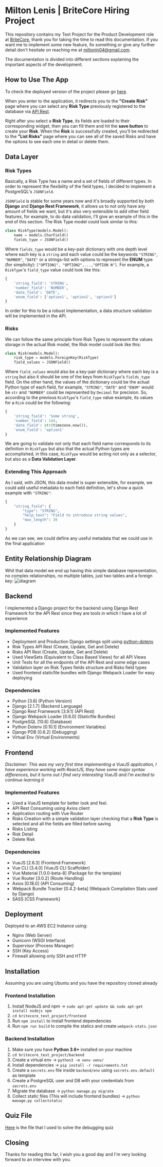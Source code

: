 # Milton Lenis | BriteCore Hiring Project

This repository contains my Test Project for the Product Development role at
[BriteCore](https://www.britecore.com/), thank you for taking the time to read this documentation.
If you want me to implement some new feature, fix something or give any further detail don't hesitate on reaching me at miltonln04@gmail.com.

The documentation is divided into different sections explaining the important aspects of the development.



## How to Use The App
To check the deployed version of the project please go [here](http://ec2-13-59-165-204.us-east-2.compute.amazonaws.com/#/create-risk).

When you enter to the application, it redirects you to the **"Create Risk"** page where you can select any **Risk Type** previously
registered to the database via [API Rest](http://ec2-13-59-165-204.us-east-2.compute.amazonaws.com/api/).

Right after you select a **Risk Type**, its fields are loaded to their corresponding widget, then you can fill them and hit the **save button** to create your **Risk**.
When the **Risk** is successfully created, you'll be redirected to the **"List Risks"** page where you can see all of the saved Risks and have the options to see
each one in detail or delete them.



## Data Layer

### Risk Types
Basically, a Risk Type has a name and a set of fields of different types. In order to represent the flexibility of the field types, I decided to implement a PostgreSQL's `JSONField`.

`JSONField` is stable for some years now and it's broadly supported by both **Django** and **Django Rest Framework**, it allows us to not only have any amount of fields we want, but it's also very extensible to add other field features, for example, to do data validation, I'll give an example of this in the end of this section. The Risk Type model could look similar to this:

```python
class RiskType(models.Model):
    name = models.CharField()
    fields_type = JSONField()
```

Where `fields_type` would be a key-pair dictionary with one depth level where each key is a `string` and each value could be the keywords `"STRING"`, `"NUMBER"`, `"DATE"` or a strings-list with options to represent the **ENUM** type (for simplicity): `["OPTION1", "OPTION2",...,"OPTION N"]`. For example, a `RiskType`'s `field_type` value could look like this:

```python
{
    'string_field': 'STRING',
    'number_field': 'NUMBER',
    'date_field': 'DATE',
    'enum_field': ['option1', 'option2', 'option3']
}
```

In order for this to be a robust implementation, a data structure validation will be implemented in the API.

### Risks
We can follow the same principle from Risk Types to represent the values storage in the actual Risk model, the Risk model could look like this:

```python
class Risk(models.Model):
    risk_type = models.ForeignKey(RiskType)
    field_values = JSONField()
```

Where `field_values` would also be a key-pair dictionary where each key is a `string` but also it should be one of the keys from `RiskType`'s `fields_type` field. On the other hand, the values of the dictionary could be the actual Python type of each field, for example, `"STRING"`, `"DATE"` and `"ENUM"` would be `str` and `"NUMBER"` could be represented by `Decimal` for precision. So, according to the previous `RiskType`'s `field_type` value example, its values for a `Risk` could be the following:

```python
{
    'string_field': 'Some string',
    'number_field': 144,
    'date_field': str(timezone.now()),
    'enum_field': 'option1'
}
```

We are going to validate not only that each field name corresponds to its definition in `RiskType` but also that the actual Python types are accomplished, in this case, `RiskType` would be acting not only as a selector, but also as a **Data Validation Layer**.

### Extending This Approach
As I said, with JSON, this data model is super extensible, for example, we could add useful metadata to each field definition, let's show a quick example with `"STRING"`:

```python
{
    "string_field": {
        "type": "STRING",
        "help_text": "Field to introduce string values",
        "max_length": 30
    }
}
```
As we can see, we could define any useful metadata that we could use in the final application

## Entity Relationship Diagram
Whit that data model we end up having this simple database representation, no complex relationships, no multiple tables, just two tables and a foreign key:
![diagram](EntityRelationshipDiagram.jpg)


## Backend
I implemented a Django project for the backend using Django Rest Framework for the API Rest since they are tools in which I have a lot of experience

### Implemented Features
* Deployment and Production Django settings split using [python-dotenv](https://pypi.org/project/python-dotenv/)
* Risk Types API Rest (Create, Update, Get and Delete)
* Risks API Rest (Create, Update, Get and Delete)
* Used ViewSets (Equivalent to Class Based Views) for all API Views
* Unit Tests for all the endpoints of the API Rest and some edge cases
* Validation layer on Risk Types fields structure and Risks field types
* Used frontend staticfile bundles with Django Webpack Loader for easy deploying

### Dependencies
* Python [3.6] (Python Version)
* Django [2.1.7] (Backend Language)
* Django Rest Framework [3.9.1] (API Rest)
* Django Webpack Loader [0.6.0] (Staticfile Bundles)
* PostgreSQL [10.6] (Database)
* Python Dotenv [0.10.1] (Environment Variables)
* Django PDB [0.6.2] (Debugging)
* Virtual Env (Virtual Environments)



## Frontend
*Disclaimer: This was my very first time implementing a VueJS application, I have experience working with ReactJS, they have some major syntax differences, but it turns out I find very interesting VueJS and I'm excited to continue learning it*

### Implemented Features
* Used a VueJS template for better look and feel.
* API Rest Consuming using Axios client
* Application routing with Vue Router
* Risks Creation with a simple validation layer checking that a **Risk Type** is selected and all the fields are filled before saving
* Risks Listing
* Risk Detail
* Delete Risk

### Dependencies
* VueJS [2.6.3] (Frontend Framework)
* Vue CLI [3.4.0] (VueJS CLI Scaffolder)
* Vue Material [1.0.0-beta-8] (Package for the template)
* Vue Router [3.0.2] (Route Handling)
* Axios [0.18.0] (API Consuming)
* Webpack Bundle Tracker [0.4.2-beta] (Webpack Compilation Stats used by Django)
* SASS [CSS Framework]



## Deployment
Deployed to an AWS EC2 Instance using:

* Nginx (Web Server)
* Gunicorn (WSGI Interface)
* Supervisor (Process Manager)
* SSH (Key Access)
* Firewall allowing only SSH and HTTP



## Installation
Assuming you are using Ubuntu and you have the repository cloned already

### Frontend Installation
1) Install NodeJS and npm -> `sudo apt-get update && sudo apt-get install nodejs npm`
2) `cd britecore_test_project/frontend`
3) Run `npm install` to install frontend dependencies
4) Run `npm run build` to compile the statics and create `webpack-stats.json`

### Backend Installation
1) Make sure you have **Python 3.6+** installed on your machine
2) `cd britecore_test_project/backend`
3) Create a virtual env -> `python3 -m venv venv/`
4) Install dependencies -> `pip install -r requirements.txt`
5) Create a `secrets.env` file inside `backend/env` using `secrets.env.default` as template
6) Create a PostgreSQL user and DB with your credentials from `secrets.env`
7) Migrate the database -> `python manage.py migrate`
8) Collect static files (This will include frontend bundles) -> `python manage.py collectstatic`



## Quiz File
[Here](quiz.py) is the file that I used to solve the debugging quiz



## Closing
Thanks for reading this far, I wish you a good day and I'm very looking forward to an interview with you.